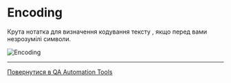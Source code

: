 # Encoding

Крута нотатка для визначення кодування тексту , якщо перед вами незрозумілі символи.

![Encoding](https://i.imgur.com/k56A3nX.jpg) 

----

[Повернутися в QA Automation Tools](../README.md)